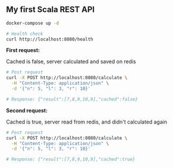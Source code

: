 ## My first Scala REST API

```bash
docker-compose up -d
```

```bash
# Health check
curl http://localhost:8080/health
```

**First request:**

Cached is false, server calculated and saved on redis

```bash
# Post request
curl -X POST http://localhost:8080/calculate \
  -H "Content-Type: application/json" \
  -d '{"n": 5, "l": 3, "r": 10}'

# Response: {"result":[7,8,9,10,9],"cached":false}
```

**Second request:**

Cached is true, server read from redis, and didn't calculated again

```bash
# Post request
curl -X POST http://localhost:8080/calculate \
  -H "Content-Type: application/json" \
  -d '{"n": 5, "l": 3, "r": 10}'

# Response: {"result":[7,8,9,10,9],"cached":true}
```
